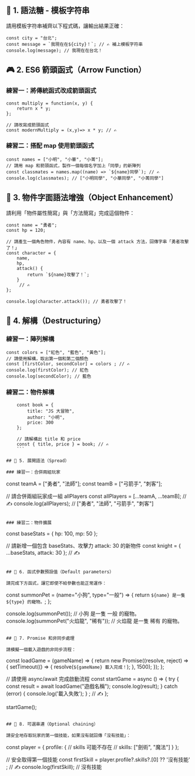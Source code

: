## 🌟 1. 語法糖 - 模板字符串

請用模板字符串補齊以下程式碼，讓輸出結果正確：

```
const city = "台北";
const message = `我現在在${city}！`; // ✍️ 補上模板字符串
console.log(message); // 我現在在台北！
```

## 🎮 2. ES6 箭頭函式（Arrow Function）

### 練習一：將傳統函式改成箭頭函式

```
const multiply = function(x, y) {
    return x * y;
};

// 請改寫成箭頭函式
const modernMultiply = (x,y)=> x * y; // ✍️
```

### 練習二：搭配 map 使用箭頭函式

```
const names = ["小明", "小華", "小菁"];
// 請用 map 和箭頭函式，製作一個每個名字加上「同學」的新陣列
const classmates = names.map((name) => `${name}同學`); // ✍️
console.log(classmates); // ["小明同學", "小華同學", "小菁同學"]
```

## 🎲 3. 物件字面語法增強（Object Enhancement）

請利用「物件屬性簡寫」與「方法簡寫」完成這個物件：

```
const name = "勇者";
const hp = 120;

// 請產生一個角色物件，內容有 name、hp，以及一個 attack 方法，回傳字串「勇者攻擊了！」
const character = {
    name,
    hp,
    attack() {
        return `${name}攻擊了！`;
    }
     // ✍️
};

console.log(character.attack()); // 勇者攻擊了！
```

## 🎯 4. 解構（Destructuring）

### 練習一：陣列解構

```
const colors = ["紅色", "藍色", "黃色"];
// 請使用解構，取出第一個和第二個顏色
const [firstColor, secondColor] = colors ; // ✍️
console.log(firstColor); // 紅色
console.log(secondColor); // 藍色
```

### 練習二：物件解構

````
    const book = {
        title: "JS 大冒險",
        author: "小明",
        price: 300
    };

    // 請解構出 title 和 price
    const { title, price } = book; // ✍️
    ```

## 🎨 5. 展開語法（Spread）

### 練習一：合併兩組玩家

````

const teamA = ["勇者", "法師"];
const teamB = ["弓箭手", "刺客"];

// 請合併兩組玩家成一組 allPlayers
const allPlayers = [...teamA, ...teamB]; // ✍️
console.log(allPlayers); // ["勇者", "法師", "弓箭手", "刺客"]

```

### 練習二：物件擴展

```

const baseStats = {
hp: 100,
mp: 50
};

// 請新增一個包含 baseStats、攻擊力 attack: 30 的新物件
const knight = {
...baseStats,
attack: 30
}; // ✍️

```

## 🎁 6. 函式參數預設值（Default parameters）

請完成下方函式，讓它即使不給參數也能正常運作：

```

const summonPet = (name="小狗", type="一般") => {
return `${name} 是一隻 ${type} 的寵物。`;
};

console.log(summonPet()); // 小狗 是一隻 一般 的寵物。
console.log(summonPet("火焰龍", "稀有")); // 火焰龍 是一隻 稀有 的寵物。

```

## 🌈 7. Promise 和非同步處理

請模擬一個載入遊戲的非同步流程：

```

const loadGame = (gameName) => {
return new Promise((resolve, reject) => {
setTimeout(() => {
resolve(`${gameName} 載入完成！`);
}, 1500);
});
};

// 請使用 async/await 完成啟動流程
const startGame = async () => {
try {
const result = await loadGame("遊戲名稱");
console.log(result);
}
catch (error) {
console.log('載入失敗');
}
; // ✍️
};

startGame();

```

## 🎵 8. 可選串連（Optional chaining）

請安全地存取玩家的第一個技能，如果沒有就回傳「沒有技能」：

```

const player = {
profile: {
// skills 可能不存在
// skills: ["劍術", "魔法"]
}
};

// 安全取得第一個技能
const firstSkill = player.profile?.skills?.[0] ?? '沒有技能' ; // ✍️
console.log(firstSkill); // 沒有技能

```

```
